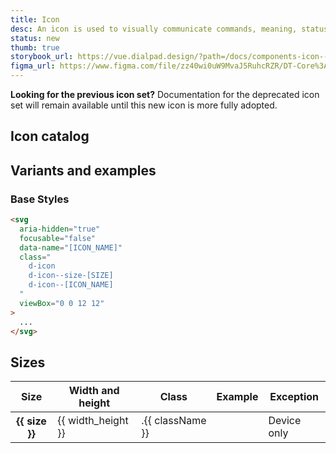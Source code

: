 ```yaml
---
title: Icon
desc: An icon is used to visually communicate commands, meaning, status, feedback, or common actions.
status: new
thumb: true
storybook_url: https://vue.dialpad.design/?path=/docs/components-icon--default
figma_url: https://www.figma.com/file/zz40wi0uW9MvaJ5RuhcRZR/DT-Core%3A-Icons-7?node-id=1473%3A3757&viewport=-168%2C479%2C1&t=OhX4ilCDvb7Tqkx4-11
---
```


<code-well-header>
  <div class="d-d-flex d-gg8 d-ai-center">
    <dt-icon name="lightning-bolt" size="100" />
    <dt-icon name="lightning-bolt" size="200" />
    <dt-icon name="lightning-bolt" size="300" />
    <dt-icon name="lightning-bolt" size="400" />
    <dt-icon name="lightning-bolt" size="500" />
    <dt-icon name="lightning-bolt" size="600" />
    <dt-icon name="lightning-bolt" size="700" />
    <dt-icon name="lightning-bolt" size="800" />
  </div>
</code-well-header>

<aside class="d-notice d-notice--info d-mt24 d-wmx100p" role="status" aria-hidden="false">
  <div class="d-notice__icon">
    <dt-icon name="info"></dt-icon>
  </div>
  <div class="d-notice__content d-stack4">
    <p class="d-notice__message">
      <strong>Looking for the previous icon set?</strong>
      <router-link class="d-link" to="/design/icons/">Documentation for the deprecated icon set</router-link> will remain available until this new icon is more fully adopted.
    </p>
  </div>
</aside>

## Icon catalog

<icon-catalog></icon-catalog>

## Variants and examples

### Base Styles

<code-well-header>
    <inbox-icon></inbox-icon>
</code-well-header>

```html
<svg
  aria-hidden="true"
  focusable="false"
  data-name="[ICON_NAME]"
  class="
    d-icon
    d-icon--size-[SIZE]
    d-icon--[ICON_NAME]
  "
  viewBox="0 0 12 12"
>
  ...
</svg>
```

## Sizes

<table class="d-table dialtone-doc-table">
  <thead>
    <tr>
      <th scope="col">Size</th>
      <th scope="col">Width and height</th>
      <th scope="col" class="d-w35p">Class</th>
      <th scope="col" class="d-ta-center">Example</th>
      <th scope="col"><span class="d-vi-visible-sr">Exception</span></th>
    </tr>
  </thead>
  <tbody>
    <tr v-for="{size, width_height, className, deviceOnly } in sizes">
      <th scope="row">{{ size }}</th>
      <td class="d-ff-mono d-fs-100">{{ width_height }}</td>
      <td class="d-ff-mono d-fs-100">.{{ className }}</td>
      <td class="d-ta-center">
        <inbox-icon :class="className" />
      </td>
      <td class="d-ta-right">
        <span v-if="deviceOnly" class="d-badge d-badge--warning">Device only</span>
      </td>
    </tr>
  </tbody>
</table>

<script setup>
    import IconCatalog from "@views/IconCatalog.vue";
    import InboxIcon from '@v7Icons/Inbox.vue';
    import IconInfo from '@v7Icons/Info.vue';
    import { v7 as sizes } from '@data/icons-sizes.json';
</script>
